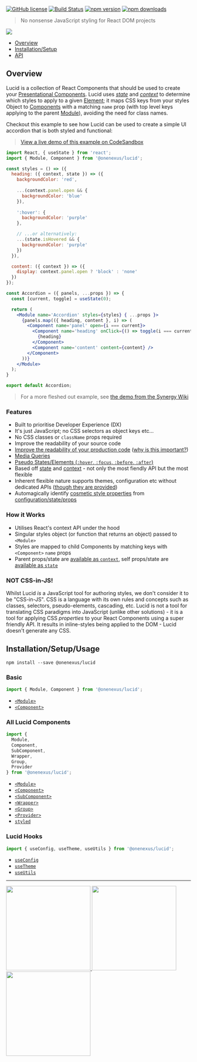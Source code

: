 [![GitHub license](https://img.shields.io/badge/license-MIT-blue.svg)](https://github.com/One-Nexus/Lucid/blob/master/LICENSE)
[![Build Status](https://travis-ci.com/One-Nexus/Lucid.svg?branch=master)](https://travis-ci.com/One-Nexus/Lucid)
[![npm version](https://badge.fury.io/js/%40onenexus%2Flucid.svg)](https://www.npmjs.com/package/@onenexus/lucid)
[![npm downloads](https://img.shields.io/npm/dm/@onenexus/lucid.svg)](https://www.npmjs.com/package/@onenexus/lucid)

> No nonsense JavaScript styling for React DOM projects

<img src="http://www.onenexus.io/lucid/images/banner.png" /><br>

* [Overview](#overview)
* [Installation/Setup](#installationsetup)
* [API](#api)

## Overview

Lucid is a collection of React Components that should be used to create your [Presentational Components](https://learn.co/lessons/react-presentation-components). Lucid uses [*state*](https://github.com/One-Nexus/Lucid/wiki/State) and [*context*](https://github.com/One-Nexus/Lucid/wiki/Context) to determine which styles to apply to a given [Element](https://github.com/One-Nexus/Synergy/wiki/Modules,-Components-and-Modifiers#elements); it maps CSS keys from your styles Object to [Components](https://github.com/One-Nexus/Lucid/wiki/Component) with a matching `name` prop (with top level keys applying to the parent [Module](https://github.com/One-Nexus/Lucid/wiki/Module)), avoiding the need for class names.

Checkout this example to see how Lucid can be used to create a simple UI accordion that is both styled and functional:

> [View a live demo of this example on CodeSandbox](https://codesandbox.io/s/lucid-demo-3lgoo)

```jsx
import React, { useState } from 'react';
import { Module, Component } from '@onenexus/lucid';

const styles = () => ({
  heading: ({ context, state }) => ({
    backgroundColor: 'red',
    
    ...(context.panel.open && {
      backgroundColor: 'blue'
    }),
    
    ':hover': {
      backgroundColor: 'purple'
    },

    // ...or alternatively:
    ...(state.isHovered && {
      backgroundColor: 'purple'
    })
  }),

  content: ({ context }) => ({
    display: context.panel.open ? 'block' : 'none'
  })
});

const Accordion = ({ panels, ...props }) => {
  const [current, toggle] = useState(0);

  return (
    <Module name='Accordion' styles={styles} { ...props }>
      {panels.map(({ heading, content }, i) => (
        <Component name='panel' open={i === current}>
          <Component name='heading' onClick={() => toggle(i === current ? -1 : i)}>
            {heading}
          </Component>
          <Component name='content' content={content} />
        </Component>
      ))}
    </Module>
  );
}

export default Accordion;
```

> For a more fleshed out example, see [the demo from the Synergy Wiki](https://github.com/One-Nexus/Synergy/wiki#60-second-accordion-from-scratch)

### Features

* Built to prioritise Developer Experience (DX)
* It's just JavaScript; no CSS selectors as object keys etc...
* No CSS classes or `className` props required
* Improve the readability of your source code
* [Improve the readability of your production code](https://github.com/One-Nexus/Lucid/wiki/DOM-Rendering#overview) ([why is this important?](https://twitter.com/ESR360/status/1151879057409265666))
* [Media Queries](https://github.com/One-Nexus/Lucid/wiki/Styles#media-queries)
* [Pseudo States/Elements (`:hover`, `:focus`, `:before`, `:after`)](https://github.com/One-Nexus/Lucid/wiki/Styles#pseudo-stateselements)
* Based off [state](https://github.com/One-Nexus/Lucid/wiki/State) and [context](https://github.com/One-Nexus/Lucid/wiki/Context) - not only the most fiendly API but the most flexible
* Inherent flexible nature supports themes, configuration etc without dedicated APIs ([though they are provided](https://github.com/One-Nexus/Lucid/wiki/Config))
* Automagically identify [cosmetic style properties](https://github.com/One-Nexus/Lucid/wiki/Config#retreiving-cosmetic-styles-from-config) from [configuration/state/props](https://github.com/One-Nexus/Lucid/wiki/Styles#pass-array-of-styles)

### How it Works

* Utilises React's context API under the hood
* Singular styles object (or function that returns an object) passed to `<Module>`
* Styles are mapped to child Components by matching keys with `<Component>` `name` props
* Parent props/state are [available as `context`](https://github.com/One-Nexus/Lucid/wiki/Context), self props/state are [available as `state`](hhttps://github.com/One-Nexus/Lucid/wiki/Statee)

### NOT CSS-in-JS!

Whilst Lucid _is_ a JavaScript tool for authoring styles, we don't consider it to be "CSS-in-JS". CSS is a language with its own rules and concepts such as classes, selectors, pseudo-elements, cascading, etc. Lucid is not a tool for translating CSS paradigms into JavaScript (unlike other solutions) - it is a tool for applying CSS _properties_ to your React Components using a super friendly API. It results in inline-styles being applied to the DOM - Lucid doesn't generate any CSS.

## Installation/Setup/Usage

```
npm install --save @onenexus/lucid
```

### Basic

```js
import { Module, Component } from '@onenexus/lucid';
```

* [`<Module>`](https://github.com/One-Nexus/Lucid/wiki/Module)
* [`<Component>`](https://github.com/One-Nexus/Lucid/wiki/Component)

### All Lucid Components

```js
import { 
  Module,
  Component,
  SubComponent,
  Wrapper,
  Group,
  Provider
} from '@onenexus/lucid';
```

* [`<Module>`](https://github.com/One-Nexus/Lucid/wiki/Module)
* [`<Component>`](https://github.com/One-Nexus/Lucid/wiki/Component)
* [`<SubComponent>`](https://github.com/One-Nexus/Lucid/wiki/SubComponent)
* [`<Wrapper>`](https://github.com/One-Nexus/Lucid/wiki/Wrapper)
* [`<Group>`](https://github.com/One-Nexus/Lucid/wiki/Group)
* [`<Provider>`](https://github.com/One-Nexus/Lucid/wiki/Provider)
* [`styled`](https://github.com/One-Nexus/Lucid/wiki/styled)

### Lucid Hooks

```js
import { useConfig, useTheme, useUtils } from '@onenexus/lucid';
```

* [`useConfig`](https://github.com/One-Nexus/Lucid/wiki/Config#using-hooks-config-access)
* [`useTheme`](https://github.com/One-Nexus/Lucid/wiki/Themes#usetheme-hook)
* [`useUtils`](https://github.com/One-Nexus/Lucid/wiki/Utils#using-useutils-hook)

---

<a href="https://github.com/ESR360">
  <img src="http://edmundreed.com/assets/images/github.gif?v=1" width="230px" />
</a>
<a href="https://twitter.com/ESR360">
  <img src="http://edmundreed.com/assets/images/twitter.gif?v=1" width="230px" />
</a>
<a href="https://www.instagram.com/edmund_reed/">
  <img src="http://edmundreed.com/assets/images/insta.png" width="230px" />
</a>
